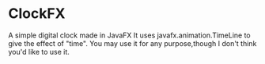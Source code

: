 # ClockFX
A simple digital clock made in JavaFX
It uses javafx.animation.TimeLine to give the effect of "time".
You may use it for any purpose,though I don't think you'd like to use it.
